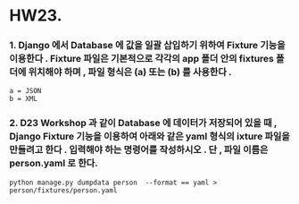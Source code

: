 # HW23.



### 1. Django 에서 Database 에 값을 일괄 삽입하기 위하여 Fixture 기능을 이용한다 . Fixture 파일은 기본적으로 각각의 app 폴더 안의 fixtures 폴더에 위치해야 하며 , 파일 형식은 (a) 또는 (b) 를 사용한다 .

```
a = JSON
b = XML
```



### 2. D23 Workshop 과 같이 Database 에 데이터가 저장되어 있을 때 , Django Fixture 기능을 이용하여 아래와 같은 yaml 형식의  ixture 파일을 만들려고 한다 . 입력해야 하는 명령어를 작성하시오 . 단 , 파일 이름은 person.yaml 로 한다.

```
python manage.py dumpdata person  --format == yaml > person/fixtures/person.yaml
```


